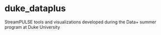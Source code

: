 # duke_dataplus
StreamPULSE tools and visualizations developed during the Data+ summer program at Duke University
